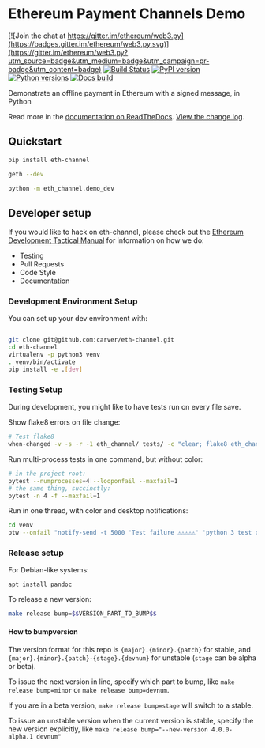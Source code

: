 # Ethereum Payment Channels Demo

[![Join the chat at https://gitter.im/ethereum/web3.py](https://badges.gitter.im/ethereum/web3.py.svg)](https://gitter.im/ethereum/web3.py?utm_source=badge&utm_medium=badge&utm_campaign=pr-badge&utm_content=badge)
[![Build Status](https://circleci.com/gh/carver/eth-channel.svg?style=shield)](https://circleci.com/gh/carver/eth-channel)
[![PyPI version](https://badge.fury.io/py/eth-channel.svg)](https://badge.fury.io/py/eth-channel)
[![Python versions](https://img.shields.io/pypi/pyversions/eth-channel.svg)](https://pypi.python.org/pypi/eth-channel)
[![Docs build](https://readthedocs.org/projects/eth-channel/badge/?version=latest)](http://eth-channel.readthedocs.io/en/latest/?badge=latest)
   

Demonstrate an offline payment in Ethereum with a signed message, in Python

Read more in the [documentation on ReadTheDocs](http://eth-channel.readthedocs.io/). [View the change log](http://eth-channel.readthedocs.io/en/latest/releases.html).

## Quickstart

```sh
pip install eth-channel

geth --dev

python -m eth_channel.demo_dev
```

## Developer setup

If you would like to hack on eth-channel, please check out the
[Ethereum Development Tactical Manual](https://github.com/pipermerriam/ethereum-dev-tactical-manual)
for information on how we do:

- Testing
- Pull Requests
- Code Style
- Documentation

### Development Environment Setup

You can set up your dev environment with:

```sh

git clone git@github.com:carver/eth-channel.git
cd eth-channel
virtualenv -p python3 venv
. venv/bin/activate
pip install -e .[dev]
```

### Testing Setup

During development, you might like to have tests run on every file save.

Show flake8 errors on file change:

```sh
# Test flake8
when-changed -v -s -r -1 eth_channel/ tests/ -c "clear; flake8 eth_channel tests && echo 'flake8 success' || echo 'error'"
```

Run multi-process tests in one command, but without color:

```sh
# in the project root:
pytest --numprocesses=4 --looponfail --maxfail=1
# the same thing, succinctly:
pytest -n 4 -f --maxfail=1
```

Run in one thread, with color and desktop notifications:

```sh
cd venv
ptw --onfail "notify-send -t 5000 'Test failure ⚠⚠⚠⚠⚠' 'python 3 test on eth-channel failed'" ../tests ../eth_channel
```

### Release setup

For Debian-like systems:
```
apt install pandoc
```

To release a new version:

```sh
make release bump=$$VERSION_PART_TO_BUMP$$
```

#### How to bumpversion

The version format for this repo is `{major}.{minor}.{patch}` for stable, and
`{major}.{minor}.{patch}-{stage}.{devnum}` for unstable (`stage` can be alpha or beta).

To issue the next version in line, specify which part to bump,
like `make release bump=minor` or `make release bump=devnum`.

If you are in a beta version, `make release bump=stage` will switch to a stable.

To issue an unstable version when the current version is stable, specify the
new version explicitly, like `make release bump="--new-version 4.0.0-alpha.1 devnum"`
